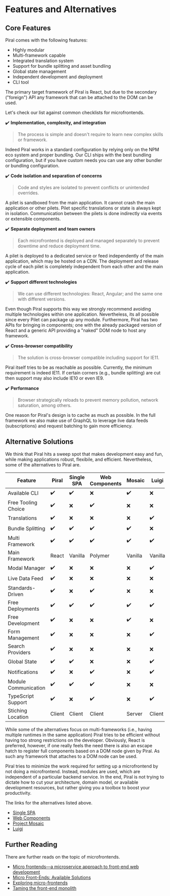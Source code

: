# Features and Alternatives

## Core Features

Piral comes with the following features:

- Highly modular
- Multi-framework capable
- Integrated translation system
- Support for bundle splitting and asset bundling
- Global state management
- Independent development and deployment
- CLI tool

The primary target framework of Piral is React, but due to the secondary ("foreign") API any framework that can be attached to the DOM can be used.

Let's check our list against common checklists for microfrontends.

✔️ **Implementation, complexity, and integration**

> The process is simple and doesn't require to learn new complex skills or framework.

Indeed Piral works in a standard configuration by relying only on the NPM eco system and proper bundling. Our CLI ships with the best bundling configuration, but if you have custom needs you can use any other bundler or bundling configuration.

✔️ **Code isolation and separation of concerns**

> Code and styles are isolated to prevent conflicts or unintended overrides.

A pilet is sandboxed from the main application. It cannot crash the main application or other pilets. Pilet specific translations or state is always kept in isolation. Communication between the pilets is done indirectly via events or extensible components.

✔️ **Separate deployment and team owners**

> Each microfrontend is deployed and managed separately to prevent downtime and reduce deployment time.

A pilet is deployed to a dedicated service or feed independently of the main application, which may be hosted on a CDN. The deployment and release cycle of each pilet is completely independent from each other and the main application.

✔️ **Support different technologies**

> We can use different technologies: React, Angular; and the same one with different versions.

Even though Piral supports this way we strongly recommend avoiding multiple technologies within one application. Nevertheless, its all possible since every Pilet can package up any module. Furthermore, Piral has two APIs for bringing in components; one with the already packaged version of React and a generic API providing a "naked" DOM node to host any framework.

✔️ **Cross-browser compatibility**

> The solution is cross-browser compatible including support for IE11.

Piral itself tries to be as reachable as possible. Currently, the minimum requirement is indeed IE11. If certain corners (e.g., bundle splitting) are cut then support may also include IE10 or even IE9.

✔️ **Performance**

> Browser strategically reloads to prevent memory pollution, network saturation, among others.

One reason for Piral's design is to cache as much as possible. In the full framework we also make use of GraphQL to leverage live data feeds (subscriptions) and request batching to gain more efficiency.

## Alternative Solutions

We think that Piral hits a sweep spot that makes development easy and fun, while making applications robust, flexibile, and efficient. Nevertheless, some of the alternatives to Piral are.

| Feature              | Piral  | Single SPA | Web Components | Mosaic  | Luigi   |
|----------------------|--------|------------|----------------|---------|---------|
| Available CLI        | ✔️     | ✔️         | ❌              | ✔️      | ❌       |
| Free Tooling Choice  | ✔️     | ❌          | ✔️             | ❌       | ❌       |
| Translations         | ✔️     | ❌          | ❌              | ❌       | ✔️      |
| Bundle Splitting     | ✔️     | ✔️         | ✔️             | ✔️      | ❌       |
| Multi Framework      | ✔️     | ✔️         | ✔️             | ✔️      | ✔️      |
| Main Framework       | React  | Vanilla    | Polymer        | Vanilla | Vanilla |
| Modal Manager        | ✔️     | ❌          | ❌              | ❌       | ✔️      |
| Live Data Feed       | ✔️     | ❌          | ❌              | ❌       | ❌       |
| Standards-Driven     | ✔️     | ❌          | ✔️             | ❌       | ❌       |
| Free Deployments     | ✔️     | ✔️         | ✔️             | ✔️      | ✔️      |
| Free Development     | ✔️     | ❌          | ❌              | ✔️      | ❌       |
| Form Management      | ✔️     | ❌          | ❌              | ❌       | ✔️      |
| Search Providers     | ✔️     | ❌          | ❌              | ❌       | ❌       |
| Global State         | ✔️     | ✔️         | ❌              | ❌       | ✔️      |
| Notifications        | ✔️     | ❌          | ✔️             | ❌       | ✔️      |
| Module Communication | ✔️     | ✔️         | ✔️             | ❌       | ❌       |
| TypeScript Support   | ✔️     | ❌          | ✔️             | ❌       | ✔️      |
| Stiching Location    | Client | Client     | Client         | Server  | Client  |

While some of the alternatives focus on multi-frameworks (i.e., having multiple runtimes in the same application) Piral tries to be efficient without having too strong restrictions on the developer. Obviously, React is preferred, however, if one really feels the need there is also an escape hatch to register full components based on a DOM node given by Piral. As such any framework that attaches to a DOM node can be used.

Piral tries to minimize the work required for setting up a microfrontend by not doing a microfrontend. Instead, modules are used, which are independent of a particular backend service. In the end, Piral is not trying to dictate how to cut your architecture, domain model, or available development resources, but rather giving you a toolbox to boost your productivity.

The links for the alternatives listed above.

- [Single SPA](https://single-spa.js.org)
- [Web Components](https://www.webcomponents.org)
- [Project Mosaic](https://www.mosaic9.org)
- [Luigi](https://github.com/SAP/luigi)

## Further Reading

There are further reads on the topic of microfrontends.

- [Micro frontends—a microservice approach to front-end web development](https://medium.com/@tomsoderlund/micro-frontends-a-microservice-approach-to-front-end-web-development-f325ebdadc16)
- [Micro Front-Ends: Available Solutions](https://medium.embengineering.com/micro-front-ends-whats-the-best-solution-3bc31218eae4)
- [Exploring micro-frontends](https://medium.com/@benjamin.d.johnson/exploring-micro-frontends-87a120b3f71c)
- [Taming the front-end monolith](https://blog.logrocket.com/taming-the-front-end-monolith-dbaede402c39)
